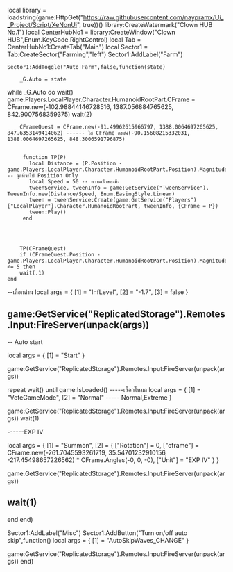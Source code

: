 local library = loadstring(game:HttpGet("https://raw.githubusercontent.com/naypramx/Ui__Project/Script/XeNonUi", true))()
library:CreateWatermark("Clown HUB No.1")
local CenterHubNo1 = library:CreateWindow("Clown HUB",Enum.KeyCode.RightControl)
    local Tab = CenterHubNo1:CreateTab("Main")
    local Sector1 = Tab:CreateSector("Farming","left")
    Sector1:AddLabel("Farm")
    
    
    Sector1:AddToggle("Auto Farm",false,function(state)
        
        _G.Auto = state
while _G.Auto do wait()
        game.Players.LocalPlayer.Character.HumanoidRootPart.CFrame = CFrame.new(-102.98844146728516, 1387.056884765625, 842.9007568359375)
        wait(2)
        
        CFrameQuest = CFrame.new(-91.49962615966797, 1388.0064697265625, 847.6353149414062) ------ ใส CFrame ตรงw(-90.15608215332031, 1388.0064697265625, 848.3006591796875)
         
         
         function TP(P)
           local Distance = (P.Position - game.Players.LocalPlayer.Character.HumanoidRootPart.Position).Magnitude -- จุดที่จะไป Position Only
           local Speed = 50 -- ความเร็วของมึง
           tweenService, tweenInfo = game:GetService("TweenService"), TweenInfo.new(Distance/Speed, Enum.EasingStyle.Linear)
           tween = tweenService:Create(game:GetService("Players")["LocalPlayer"].Character.HumanoidRootPart, tweenInfo, {CFrame = P})
           tween:Play()
         end
         
        
        
        
        TP(CFrameQuest)
        if (CFrameQuest.Position - game.Players.LocalPlayer.Character.HumanoidRootPart.Position).Magnitude <= 5 then
        wait(.1)
    end



--เลือกด่าน
local args = {
    [1] = "InfLevel",
    [2] = "-1.7",
    [3] = false
}

game:GetService("ReplicatedStorage").Remotes.Input:FireServer(unpack(args))
--------------------

-- Auto start

local args = {
    [1] = "Start"
}

game:GetService("ReplicatedStorage").Remotes.Input:FireServer(unpack(args))


repeat wait() until game:IsLoaded()
-----เลือกโหมด
local args = {
    [1] = "VoteGameMode",
    [2] = "Normal" ----- Normal,Extreme
}

game:GetService("ReplicatedStorage").Remotes.Input:FireServer(unpack(args))
wait(1)

------EXP IV

local args = {
    [1] = "Summon",
    [2] = {
        ["Rotation"] = 0,
        ["cframe"] = CFrame.new(-261.7045593261719, 35.54701232910156, -217.45498657226562) * CFrame.Angles(-0, 0, -0),
        ["Unit"] = "EXP IV"
    }
}

game:GetService("ReplicatedStorage").Remotes.Input:FireServer(unpack(args))

wait(1)
--------------------------------------------
end
end)


Sector1:AddLabel("Misc")
Sector1:AddButton("Turn on/off auto skip",function()
    local args = {
    [1] = "AutoSkipWaves_CHANGE"
}

game:GetService("ReplicatedStorage").Remotes.Input:FireServer(unpack(args))
end)
